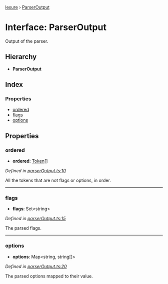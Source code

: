 [lexure](../README.md) › [ParserOutput](parseroutput.md)

# Interface: ParserOutput

Output of the parser.

## Hierarchy

* **ParserOutput**

## Index

### Properties

* [ordered](parseroutput.md#ordered)
* [flags](parseroutput.md#flags)
* [options](parseroutput.md#options)

## Properties

###  ordered

* **ordered**: [Token](token.md)[]

*Defined in [parserOutput.ts:10](https://github.com/1Computer1/lexure/blob/de74dcc/src/parserOutput.ts#L10)*

All the tokens that are not flags or options, in order.

___

###  flags

* **flags**: Set\<string\>

*Defined in [parserOutput.ts:15](https://github.com/1Computer1/lexure/blob/de74dcc/src/parserOutput.ts#L15)*

The parsed flags.

___

###  options

* **options**: Map\<string, string[]\>

*Defined in [parserOutput.ts:20](https://github.com/1Computer1/lexure/blob/de74dcc/src/parserOutput.ts#L20)*

The parsed options mapped to their value.
